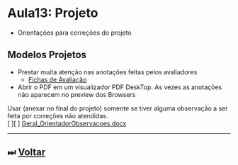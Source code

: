 # Aula13: Projeto

- Orientações para correções do projeto  

## Modelos Projetos

- Prestar muita atenção nas anotações feitas pelos avaliadores  
  - [Fichas de Avaliação](./aula04Anotacoes.md#fichas-de-avaliação "Fichas de Avaliação")  
- Abrir o PDF em um visualizador PDF DeskTop. As vezes as anotações não aparecem no preview dos Browsers  

Usar (anexar no final do projeto) somente se tiver alguma observação a ser feita por correções não atendidas.  
\[ ]\[ ] [Geral_OrientadorObservacoes.docx](../Material/Geral_OrientadorObservacoes.docx "Geral_OrientadorObservacoes.docx")  

----------

## ⏭ [Voltar](../README.md "Voltar")  

<!--
[FIXME: arrumar as fontes bibliográficas]  
## Principais Referências Bibliográficas​
-->